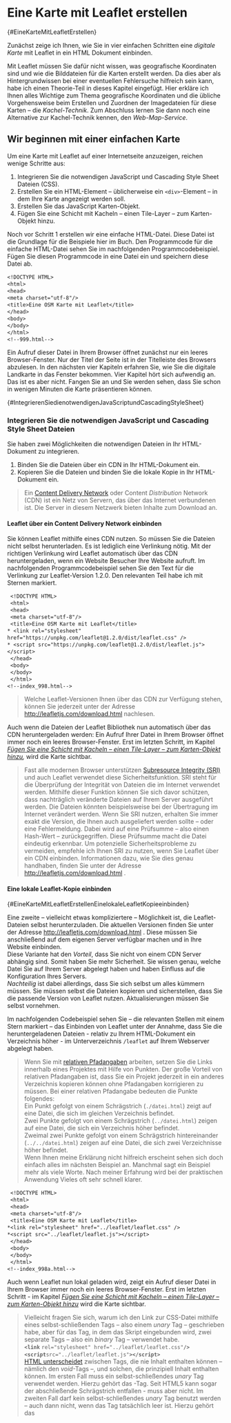 # Eine Karte mit Leaflet erstellen
[](#){#EineKarteMitLeafletErstellen}

Zunächst zeige ich Ihnen, wie Sie in vier einfachen Schritten eine 
*digitale Karte* mit Leaflet in ein HTML Dokument einbinden.  

Mit Leaflet müssen Sie dafür nicht wissen, was geografische Koordinaten sind 
und wie die Bilddateien für die Karten erstellt werden. Da dies aber als Hintergrundwissen bei einer eventuellen Fehlersuche hilfreich sein kann, 
habe ich einen Theorie-Teil in dieses Kapitel eingefügt. 
Hier erkläre ich Ihnen alles Wichtige zum Thema 
geografische Koordinaten und die übliche 
Vorgehensweise beim Erstellen und Zuordnen der Imagedateien für diese Karten – 
die *Kachel-Technik*. Zum Abschluss lernen Sie dann noch eine Alternative zur 
Kachel-Technik kennen, den *Web-Map-Service*.

## Wir beginnen mit einer einfachen Karte

Um eine Karte mit Leaflet auf einer Internetseite anzuzeigen, 
reichen wenige Schritte aus:

1. Integrieren Sie die notwendigen JavaScript und Cascading Style Sheet Dateien (CSS). 
2. Erstellen Sie ein HTML-Element – üblicherweise ein `<div>`-Element – in dem Ihre Karte angezeigt werden soll. 
3. Erstellen Sie das JavaScript Karten-Objekt. 
4. Fügen Sie eine Schicht mit Kacheln – einen Tile-Layer – zum Karten-Objekt hinzu. 
 
Noch vor Schritt 1 erstellen wir eine einfache HTML-Datei. 
Diese Datei ist die Grundlage für die Beispiele hier im Buch. 
Den Programmcode für die einfache HTML-Datei sehen Sie im nachfolgenden 
Programmcodebeispiel. Fügen Sie diesen Programmcode in eine Datei ein und 
speichern diese Datei ab.

```
<!DOCTYPE HTML>
<html>
<head>
<meta charset="utf-8"/>
<title>Eine OSM Karte mit Leaflet</title>
</head>
<body>
</body>
</html>
<!--999.html-->
```

Ein Aufruf dieser Datei in Ihrem Browser öffnet zunächst nur ein 
leeres Browser-Fenster. Nur der Titel der Seite ist in der Titelleiste des 
Browsers abzulesen. In den nächsten vier Kapiteln erfahren Sie, wie Sie die 
digitale Landkarte in das Fenster bekommen. Vier Kapitel hört sich aufwendig 
an. Das ist es aber nicht. Fangen Sie an und Sie werden sehen, dass Sie schon 
in wenigen Minuten die Karte präsentieren können.

[](#){#IntegrierenSiedienotwendigenJavaScriptundCascadingStyleSheet}
### Integrieren Sie die notwendigen JavaScript und Cascading Style Sheet Dateien

Sie haben zwei Möglichkeiten die notwendigen Dateien in Ihr HTML-Dokument zu integrieren.

1. Binden Sie die Dateien über ein CDN in Ihr HTML-Dokument ein. 
2. Kopieren Sie die Dateien und binden Sie die lokale Kopie in Ihr HTML-Dokument ein. 

> Ein [Content Delivery Network](https://de.wikipedia.org/wiki/Content_Delivery_Network) 
oder Content *Distribution* Network (CDN) ist ein
Netz von Servern, das über das Internet verbundenen ist. Die
Server in diesem Netzwerk bieten Inhalte zum Download an.

#### Leaflet über ein Content Delivery Network einbinden

Sie können Leaflet mithilfe eines CDN nutzen. So müssen Sie die Dateien 
nicht selbst herunterladen. Es ist lediglich eine Verlinkung nötig. 
Mit der richtigen Verlinkung wird Leaflet automatisch über das CDN heruntergeladen, 
wenn ein Website Besucher Ihre Website aufruft. Im nachfolgenden Programmcodebeispiel 
sehen Sie den Text für die Verlinkung zur Leaflet-Version 1.2.0. Den 
relevanten Teil habe ich mit Sternen markiert.

```
 <!DOCTYPE HTML>
 <html>
 <head>
 <meta charset="utf-8"/>
 <title>Eine OSM Karte mit Leaflet</title>
* <link rel="stylesheet" href="https://unpkg.com/leaflet@1.2.0/dist/leaflet.css" />
* <script src="https://unpkg.com/leaflet@1.2.0/dist/leaflet.js"></script>
 </head>
 <body>
 </body>
 </html>
<!--index_998.html-->
```

> Welche Leaflet-Versionen Ihnen über das CDN zur Verfügung stehen, können
Sie jederzeit unter der Adresse http://leafletjs.com/download.html
nachlesen.

Auch wenn die Dateien der Leaflet Bibliothek nun automatisch über das CDN heruntergeladen werden: 
Ein Aufruf Ihrer Datei in Ihrem Browser öffnet immer noch ein leeres Browser-Fenster. 
Erst im letzten Schritt, im Kapitel *[Fügen Sie eine Schicht mit Kacheln – einen Tile-Layer – zum Karten-Objekt hinzu](#FuegenSieEineSchichtMitKachelnHinzu),* wird die Karte sichtbar.

> Fast alle modernen Browser unterstützen [Subresource Integrity (SRI)](https://en.wikipedia.org/w/index.php?title=Subresource_Integrity&oldid=839480720) 
und auch 
Leaflet verwendet diese
Sicherheitsfunktion. SRI steht für die Überprüfung der Integrität
von Dateien die im Internet verwendet werden. Mithilfe dieser
Funktion können Sie sich davor schützen, dass nachträglich veränderte Dateien auf Ihrem
Server ausgeführt werden. Die Dateien könnten beispielsweise bei der Übertragung im Internet verändert werden. Wenn Sie SRI nutzen, erhalten Sie immer exakt die Version, die
Ihnen auch ausgeliefert werden sollte – oder eine
Fehlermeldung. Dabei wird auf eine Prüfsumme – also einen
Hash-Wert – zurückgegriffen. Diese Prüfsumme macht die Datei eindeutig erkennbar. Um potenzielle Sicherheitsprobleme zu vermeiden, empfehle ich
Ihnen SRI zu nutzen, wenn Sie Leaflet über ein CDN einbinden. Informationen dazu, wie 
Sie dies genau handhaben, finden Sie unter der 
Adresse http://leafletjs.com/download.html .

#### Eine lokale Leaflet-Kopie einbinden
[](#){#EineKarteMitLeafletErstellenEinelokaleLeafletKopieeinbinden}

Eine zweite – vielleicht etwas kompliziertere – Möglichkeit ist, die 
Leaflet-Dateien selbst herunterzuladen. Die aktuellen Versionen finden Sie unter 
der Adresse http://leafletjs.com/download.html . Diese müssen Sie anschließend auf 
dem eigenen Server verfügbar machen und in Ihre Website einbinden.  
Diese Variante hat den *Vorteil*, dass Sie nicht von einem CDN Server abhängig sind. 
Somit haben Sie mehr Sicherheit. Sie wissen genau, welche Datei Sie auf Ihrem Server 
abgelegt haben und haben Einfluss auf die Konfiguration Ihres Servers.  
*Nachteilig* ist dabei allerdings, dass Sie sich selbst um alles kümmern müssen. 
Sie müssen selbst die Dateien kopieren und sicherstellen, dass Sie die passende 
Version von Leaflet nutzen. Aktualisierungen müssen Sie selbst vornehmen.

Im nachfolgenden Codebeispiel sehen Sie – die relevanten Stellen mit einem Stern 
markiert – das Einbinden von 
Leaflet unter der Annahme, dass Sie die heruntergeladenen Dateien - relativ 
zu Ihrem HTML-Dokument ein Verzeichnis höher - im Unterverzeichnis `/leaflet` auf 
Ihrem Webserver abgelegt haben.

>  Wenn Sie mit 
[relativen Pfadangaben](https://de.wikipedia.org/w/index.php?title=Pfadname&oldid=182767239) 
arbeiten, 
setzen Sie die Links innerhalb eines
Projektes mit Hilfe von Punkten. Der große Vorteil von relativen
Pfadangaben ist, dass Sie ein Projekt jederzeit in ein anderes
Verzeichnis kopieren können ohne Pfadangaben korrigieren zu müssen.
Bei einer relativen Pfadangabe bedeuten die Punkte folgendes:  
Ein Punkt gefolgt von einem Schrägstrich (`./datei.html`) zeigt auf
eine Datei, die sich im gleichen Verzeichnis befindet.  
Zwei Punkte gefolgt von einem Schrägstrich (`../datei.html`)
zeigen auf eine Datei, die sich ein Verzeichnis höher
befindet.  
Zweimal zwei Punkte gefolgt von einem Schrägstrich
hintereinander (`../../datei.html`) 
zeigen auf eine Datei, die sich zwei Verzeichnisse höher befindet.  
Wenn Ihnen meine Erklärung 
nicht hilfreich erscheint sehen sich doch einfach alles im nächsten Beispiel an. 
Manchmal sagt ein Beispiel mehr als viele Worte. 
Nach meiner Erfahrung wird bei der praktischen Anwendung 
Vieles oft sehr schnell klarer.

```
 <!DOCTYPE HTML>
 <html>
 <head>
 <meta charset="utf-8"/>
 <title>Eine OSM Karte mit Leaflet</title>
*<link rel="stylesheet" href="../leaflet/leaflet.css" />
*<script src="../leaflet/leaflet.js"></script>
 </head>
 <body>
 </body>
 </html>  
<!--index_998a.html-->
```


Auch wenn Leaflet nun lokal geladen wird, zeigt ein Aufruf dieser Datei in Ihrem Browser 
immer noch ein leeres Browser-Fenster. Erst im letzten Schritt - 
im Kapitel *[Fügen Sie eine Schicht mit Kacheln – einen Tile-Layer – zum Karten-Objekt hinzu](#FuegenSieEineSchichtMitKachelnHinzu)*  wird die Karte sichtbar.

> Vielleicht fragen Sie sich, warum ich den Link zur CSS-Datei mithilfe 
eines selbst-schließenden Tags – also einem *unary* Tag – geschrieben habe, 
aber für das Tag, in dem das Skript eingebunden wird, zwei separate 
Tags – also ein *binary*
Tag – verwendet habe.  
**`<link`** `rel="stylesheet" href="../leaflet/leaflet.css"`**`/>`**  
**`<script`**`src="../leaflet/leaflet.js"`**`></script>`**  
[HTML unterscheidet](https://de.wikipedia.org/w/index.php?title=Hilfe:Tags&oldid=181586744#Syntax) 
zwischen Tags, die nie
Inhalt enthalten können – nämlich den *void*-Tags –, und
solchen, die prinzipiell Inhalt enthalten können. Im ersten Fall
muss ein selbst-schließendes *unary* Tag verwendet werden.
Hierzu gehört das <link>-Tag. Seit HTML5 kann sogar der abschließende Schrägstrich 
entfallen - muss aber nicht.
Im zweiten Fall darf kein selbst-schließendes *unary* Tag
benutzt werden – auch dann nicht, wenn das Tag tatsächlich leer
ist. Hierzu gehört das <script>-Tag.

#### Leaflet performant einbinden – defer oder async

In diesem Kapitel erkläre ich Ihnen, wie Sie Leaflet in Ihre Website einbinden 
können, ohne den Ladeprozess der Webseite zu unterbrechen. Falls Sie noch unsicher 
in der Anwendung von JavaScript sind und dieses Kapitel Sie eher verwirrt, 
dann dürfen sie es überspringen. Das Beachten der Performance können 
Sie auch erst angehen, 
wenn Sie die ersten Karten selbst erstellt haben. Lesen Sie in diesem Falle einfach 
im Kapitel [Erstellen Sie ein Element in dem Ihre Karte angezeigt werden soll](#EineKarteMitLeafletErstellenErstellenSieeinElementindemIhreKarteangezeigtwerdensoll) 
weiter.

##### Was passiert genau, wenn eine Website geladen wird die im Kopfbereich ein Skript einbindet?

Sehen wir uns zunächst einmal an, was genau passiert, wenn ein Browser eine 
Website mit einem `<script>`-Tag lädt.

1. Als erstes lädt der Browser den Text der HTML-Seite. 
2. Als nächstes beginnt er, den HTML-Code zu analysieren, also zu parsen. 
3. Nun trifft der Parser auf das `<script>`-Tag, welches auf eine externe Skript-Datei verweist. 
4. Der Browser fordert die Skript-Datei an. Einstweilen blockiert und stoppt der Parser seine Arbeit. 
5. Je nach Größe der Datei ist das Skript nach einiger Zeit vollständig heruntergeladen und wird anschließend ausgeführt. 
6. Nun endlich kann der Parser seine Arbeit fortsetzten und den Rest des 
HTML-Dokuments analysieren und am Ende im Browser anzeigen. 

Wenn Sie sich diese Abfolge ansehen, können Sie sich vorstellen, dass Punkt vier 
das performante Laden der Website negativ beeinflusst. Der Ladevorgang der Website 
macht praktisch eine Pause. Solange bis alle Skripte heruntergeladen sind, passiert 
nichts mehr. Und wenn es eine Sache gibt, die Website-Besucher und Suchmaschinen nicht 
mögen, dann ist dies die Wartezeit beim Aufbau der Website.

##### Wie können Sie die Ladezeit positiv beeinflussen?

Um das im vorherigen Abschnitt beschriebene Problem zu umgehen wurde früher oft 
empfohlen, den JavaScript-Code möglichst nah am schließenden 
`<body>`-Tag in die Website zu integrieren. Zu dieser Empfehlung gibt 
es mit HTML5 zwei gute Alternativen – nämlich die Attribute 
[`defer`](https://wiki.selfhtml.org/index.php?title=Referenz:HTML/Attribute/defer&oldid=27295) 
und 
[`async`](https://wiki.selfhtml.org/index.php?title=Referenz:HTML/Attribute/async&oldid=27294).

Sofern Sie das Attribut `defer` verwenden, wird das Skript ausgeführt, 
wenn das HTML-Dokument geladen und für die Ansicht umgewandelt - also geparst - ist. 
Zum anderen können Sie das Attribut `async` 
einsetzten. Mit `async` wird Ihr Skript asynchron mit dem HTML-Dokument ausgeführt. 
Wenn Sie keines dieser Attribute explizit angegeben, wird erst das vollständige 
Skript geladen und ausgeführt und erst dann wird das Laden und Parsen des 
HTML-Dokuments fortgesetzt.

##### Was sollten Sie beim Einsatz von defer oder async mit Leaflet beachten?

Wenn Sie Ihre Karte auf Ihrer Website anzeigen, werden Sie nicht nur das 
Leaflet-Skript laden. Sie werden später noch eigenen JavaSript-Code schreiben. 
Dieser eigene Code setzt das Laden des Leaflet-Skripts voraus. 
Aus diesem Grund müssen Sie sicherstellen, dass die Leaflet Bibliothek vollständig 
geladen ist, bevor Ihr eigener Code ausgeführt wird. Dies können Sie mithilfe 
des *Eventhandlers*: `load`.  

Obwohl Ihr eigenes Skript voraussetzt, dass Leaflet vollständig geladen ist, 
können Sie das Attribut `async` verwenden. Sehen Sie selbst: Das folgende einfache 
Beispiel zeigt es Ihnen.

```
 <html>
 <head>
 <title>Eine OSM Karte mit Leaflet</title>
 <link rel="stylesheet" 
 href="https://unpkg.com/leaflet@1.2.0/dist/leaflet.css" />
 </head>
 <body>
 <div id="map" style="width: 600px; height: 400px"></div>
*<script src="mymap_99.js" async></script>
*<script 
*src="https://unpkg.com/leaflet@1.2.0/dist/leaflet.js" async></script>
 </body>
 </html>
<!--mymap_99.html-->
```

In ihrem eigenen Skript `mymap_99.js` müssen Sie mithilfe 
von `window.addEventListener('load', function() ... )` das Laden des 
vollständigen HTML-Dokuments abwarte.

```
*window.addEventListener('load', function()
 {
 var map = L.map('map',
 {
 center: [50.27264, 7.26469],
 zoom: 10
 });
 L.tileLayer('http://{s}.tile.osm.org/{z}/{x}/{y}.png').addTo(map);
 },
 false
*);
<!--mymap_99.js-->
```

Alle weiteren Beispiele hier im Buch habe ich ohne das Attribut `async` 
erstellt, weil ich den Schwerpunkt auf die Verwendung von Leaflet 
selbst setzen wollte.

### Erstellen Sie ein Element in dem Ihre Karte angezeigt werden soll
[](#){#EineKarteMitLeafletErstellenErstellenSieeinElementindemIhreKarteangezeigtwerdensoll}

Das Einfügen eines HTML-Elements in unser Grundgerüst dürfte für Sie kein Problem 
darstellen. Der Vollständigkeit halber habe ich diesen Schritt hier trotzdem eingefügt.

Setzen Sie ein `<div>`-Element mit einer bestimmten `ID` an die Stelle in Ihrem 
HTML-Dokument, an der Sie Ihre Karte anzeigen möchten. 
Stellen Sie dabei sicher, dass das `<div>`-Element, also der Kartencontainer, 
eine definierte Höhe hat.

> Der einfachste Weg einem HTML-Element eine feste Höhe zuzuordnen, ist das `style`-Attribut
– also direkt im HTML-Element selbst. Weil hier im Buch *Leaflet* das
Hauptthema ist, verwende ich für das Einbinden von Stylesheets in
den Beispielen diese einfache Methode. Durch das direkte Festlegen von
Formaten gehen allerdings im praktischen Einsatz viele Vorteile
verloren. Alternative Varianten zum Einbinden von Stylesheets finden
Sie unter anderem unter der Adresse 
[https://wiki.selfhtml.org/wiki/CSS/alternative_Stylesheets](https://wiki.selfhtml.org/index.php?title=CSS/alternative_Stylesheets&oldid=61905).

Im nachfolgenden Programmcodeausschnitt sehen Sie die relevante Zeile mit einem Stern 
markiert.

```
 <!DOCTYPE HTML>
 <html>
 <head>
 <meta charset="utf-8"/>
 <title>Eine OSM Karte mit Leaflet</title>
 <link rel="stylesheet" href="../leaflet/leaflet.css" />
 <script src="../leaflet/leaflet.js"></script>
 </head>
 <body>
*<div style="height: 180px;" id="mapid"></div>
 </body>
 </html>
<!--index_997.html-->
```

So, nun ist das HTML-Dokument bereit ein Leaflet Kartenobjekt zu initialisieren 
und interessante Dinge mit ihm anzustellen.

### Erstellen Sie das Karten-Objekt

Nun wird es spannend. Wir erstellen das Skript das die Karte anzeigen wird. 
Dabei beginnen wir mit dem Erstellen des Karten-Objektes. 
Im nachfolgenden Programmcodeausschnitt sehen Sie 
die erste Zeile des Skripts. Ich habe die betreffende Stelle 
mit einem Stern markiert.

```
 <!DOCTYPE HTML>
 <html>
 <head>
 <title>Eine OSM Karte mit Leaflet</title>
 <link rel="stylesheet" href="../leaflet/leaflet.css" />
 <script src="../leaflet/leaflet.js"></script>
 </head>
 <body>
 <div style="height: 180px;" id="mapid"></div>
 <script>
*var mymap = L.map('mapid').setView([50.27264, 7.26469], 13);
 </script>
 </body>
 </html>
<!--index_996.html-->
```

Was haben wir genau gemacht? Wir haben mit dem Befehl `var mymap = L.map('mapid')` 
ein neues Objekt – oder eine neue Instanz – der Klasse `map` erstellt und 
dieser den Namen `mymap` gegeben.

[](#){#Fabrikmethode1}
> Sie frage sich nun vielleicht, wie wir 
eine neue Instanz ohne die Verwendung des Schlüsselwortes `new` 
erstellen konnten? Die Antwort ist einfach: Die Leaflet-Klassen sind mit 
einem Großbuchstaben – beispielsweise `L.Map` – benannt und diese 
müssen mit `new` erstellt werden. Es gibt aber Shortcuts mit Kleinbuchstaben
 – `L.map` – die aus Bequemlichkeitsgründen von den Leaflet-Programmierern
für Sie erstellt wurden. Leaflet setzt hier das Entwurfsmuster 
[Fabrikmethode](https://de.wikipedia.org/w/index.php?title=Fabrikmethode&oldid=183961607) 
ein. Das Muster beschreibt, wie ein Objekt
durch Aufruf einer Methode anstatt durch direkten Aufruf 
eines Konstruktors erzeugt wird.  
Wollen Sie sich dies selbst ansehen? Die [Funktion `L.map()`](https://github.com/Leaflet/Leaflet/blob/7ed780cd35474f2acf0f17e7394807ff0973a031/src/map/Map.js#L1708) der Klasse `L.Map` 
finden Sie auf Github ganz am Ende in der Datei `map.js`. Ein weiteres Beispiel 
finden Sie zu Beginn des Kapitels [Custom Markers](#Fabrikmethode2).

Das Festlegen des Kartenmittelpunktes mithilfe der Koordinaten `[50.27264, 7.26469]` 
und der Methode `setView()` und die Angabe der Zoomstufe 13 ist optional. 
Ich empfehle Ihnen, diese Werte immer mitzugeben. 
Denn: Es ist für jeden ärgerlich eine Karte zu sehen, die die ganze Welt anzeigt – 
die relevanten Daten befinden sich aber alle in Gering, einem kleinen Dorf 
in der deutschen Eifel. Man muss somit erst einmal mehrmals auf die Schaltflächen 
zum Zoomen klicken.

> Sagen Ihnen die  *Koordinaten*  in der Form [50.27264, 7.26469] nichts und möchten 
Sie gerne mehr zum Thema geografische Koordinaten erfahren? Dann lesen den Exkurs 
im Kapitel [Exkurs: Geographische Koordinaten](#ExkursGeografischeKoordinaten).

Sie verfügen nun über ein Leaflet Karten-Objekt, 
mit dem Sie eine Karte anzeigen können. 
Sie müssen dem *Karten-Objekt* noch mitteilen, 
welches *Kartenbild* - also welche Grafiken - es anzeigen soll. 
Dies tun Sie, indem Sie eine Schicht mit Kacheln, also einen *Tile-Layer*, 
zum Karten-Objekt hinzufügen. 
Wie Sie dies genau tun, zeige ich Ihnen im nächsten Kapitel.

[](#){#FuegenSieEineSchichtMitKachelnHinzu}
### Fügen Sie eine Schicht mit Kacheln – einen Tile-Layer – zum Karten-Objekt hinzu

Der letzte Schritt beim Erstellen der Karte ist das Hinzufügen 
der Kachel-Schicht. Diese Schicht – oder dieser Layer – 
kann als eine Art Basiskarte angesehen werden. 
Es handelt sich um die Grafiken, auf der die Geoobjekte, 
die wir hier im Buch erarbeiten, dargestellt werden. 
Also die Imagedateien.

Kacheln zum Anzeigen in einem digitalen Kartenobjekt werden 
als Service von unterschiedlichen Providern angeboten. 
Im nächsten Kapitel werde ich Ihnen genauer erläutert, 
dass diese Kacheln normalerweise als 256 Pixel x 256 Pixel 
Images angeboten werden und warum die URL zum Aufruf der Kacheln 
die etwas kryptisch wirkenden Zeichen `/{z}/{x}/{y}.png` enthält.

Ich verwende hier das Angebot von http://www.openstreetmap.org zur 
Darstellung der Karte. 
Den Programmcode zum Einbinden der Imagedateien vom OpenStreetMap 
Tile-Server habe ich für Sie im nachfolgenden Programmcodebeispiel mit einem Stern 
markiert. Die rechtlichen Voraussetzungen zur Verwendung der Kacheln des 
Openstreetmap-Servers finden Sie unter der Adresse 
https://operations.osmfoundation.org/policies/tiles.

```
 <!DOCTYPE HTML>
 <html>
 <head>
 <title>Eine OSM Karte mit Leaflet</title>
 <link rel="stylesheet" href="../leaflet/leaflet.css" />
 <script src="../leaflet/leaflet.js"></script>
 </head>
 <body>
 <div style="height: 180px;" id="mapid"></div>
 <script>
 var mymap = L.map('mapid').setView([50.27264, 7.26469], 13);
*L.tileLayer('http://{s}.tile.osm.org/{z}/{x}/{y}.png').addTo(mymap);
 </script>
 </body>
 </html>  
<!--index_995.html-->  
```

Was haben wir genau gemacht? Wir haben ein `TileLayer`-Objekt erstellt und diesem 
die URL des OpenStreetMap-Servers übergeben. Außerdem haben wir die 
Methode `addTo()` aufgerufen und dieser Methode unser Karten-Objekt 
`mymap` als Parameter übergeben. So weiß Leaflet nun genau, 
welche Bilder es wo abrufen 
soll und kann die Kartenschicht zeichnen.

> Ich hatte es eben schon erwähnt: Leaflet ist so programmiert, dass Sie die
verschiedenen Methoden verketten können. Dies ist möglich, weil die
unterschiedlichen Methoden Objekte zurückgeben, die wieder
Funktionen enthalten. Leaflet setzt das Entwurfsmuster 
[Fabrikmethode](https://de.wikipedia.org/w/index.php?title=Fabrikmethode&oldid=183961607) 
ein. So konnten wir 
`.addTo(mymap)` einfach an `L.tileLayer('http://{s}.tile.osm.org/{z}/{x}/{y}.png')` anhängen.
Alternativ hätten wir zuerst ein TileLayer Objekt erstellen müssen und 
hätten erst im nächsten Schritt die Methode `addTo()` aufrufen können.  
```
var x = L.tileLayer('http://{s}.tile.osm.org/{z}/{x}/{y}.png');  
x.addTo(mymap);
```

Fertig! Sie haben nun eine vollständige Karte erstellt. Zählen Sie nach: 
In diesen vier Schritten haben Sie gerade einmal fünf Zeilen Programmcode eingegeben.

Standardmäßig sind alle 
Maus- und Touch-Interaktionen auf der Karte aktiviert. 
Probieren Sie es aus – wir haben ja bisher noch keine Optionen übergeben – 
alles ist Standard.
Sie können die Karte vergrößern und verkleinern und in der rechten unteren Ecke befindet sich ein 
Hinweis darauf, dass die Karte mit Leaflet erstellt wurde.
Sie können nun die ganze Welt auf dieser Karte erkunden.
In der nachfolgenden Abbildung sehen Sie diese Karte – so sollte diese bei Ihnen aussehen, wenn Sie meinem Beispiel gefolgt sind.

![Ein Screenshot der eine Landkarte mit Leaflet anzeigt.](media/images/997.png)

*Abbildung: Ein Screenshot der eine Landkarte mit Leaflet anzeigt.*

Bevor wir die Karte nun weiter bearbeiten, sehen wir uns ein bisschen Theorie an. 
Falls Sie keine Theorie mögen, können sie sofort praktisch 
im Kapitel [Die Karte mit Daten bestücken](#DieKarteMitDatenBestuecken) 
weitermachen.

[](#){#ExkursGeografischeKoordinaten}
##Exkurs: Geographische Koordinaten

Mithilfe von Längen und  Breitengraden 
können Sie die genaue Position eines jedes Punktes auf der Erdoberfläche angeben.

### Das Koordinatensystem der Erde
[](#){#DasKoordinatensystemderErde}

Das Grad-Netz der Erde ist ein gedachtes Koordinatensystem auf der Erdoberfläche mit sich rechtwinklig schneidenden Längen- und Breitenkreisen. Zum Aufbau dieses Koordinatensystems wird unser Erdball zunächst in 180 Breitenkreise und 360 Längenkreise eingeteilt.

- Die  [Breitengrade](https://de.wikipedia.org/w/index.php?title=Geographische_Breite&oldid=183712238) 
oder Breitenkreise verlaufen parallel zum Äquator. 
- Die [Längengrade](https://de.wikipedia.org/w/index.php?title=Geographische_L%C3%A4nge&oldid=182518754) 
oder Längenkreise verbinden Nord- und Südpol. 

So entsteht ein [grobmaschiges Gitter](https://de.wikipedia.org/w/index.php?title=Geographische_Koordinaten&oldid=183407489), 
anhand dessen jeder die ungefähre 
Position auf der Erdoberfläche bestimmen kann.

![Das Gradnetz der Erde - By CIA, Niteowlneils (Public domain), via Wikimedia Commons](media/images/964er.png)  

*Abbildung: Das Gradnetz der Erde - By CIA, Niteowlneils (Public domain), via Wikimedia Commons*

Um die Genauigkeit zu erhöhen, wird jeder Breiten- und Längengrad weiter unterteilt.

#### Breitengrade

Die [Breitengrade](https://de.wikipedia.org/w/index.php?title=Geographische_Breite&oldid=183712238) 
verlaufen von Osten nach Westen. Vielleicht wissen Sie noch aus dem Erdkundeunterricht in der Schule, dass der Äquator im rechten Winkel zur Erdachse verläuft. Er liegt etwa in der Mitte zwischen Nord- und Südpol. Im geografischen Koordinatensystem gilt er als Ausgangspunkt für die Berechnung der Breitenkreise und ihm wird ein Winkel von 0° zugeordnet.

![Breitengrade (Latitude) - By Pearson Scott Foresman (Public domain), via Wikimedia Commons](media/images/964br.png)

*Abbildung: Breitengrade (Latitude) - By Pearson Scott Foresman (Public domain), via Wikimedia Commons*

#### Längengrade

Die [Längengrade](https://de.wikipedia.org/w/index.php?title=Geographische_L%C3%A4nge&oldid=182518754) 
auf der Erde verlaufen von Norden nach Süden. Sie umspannen die Erde praktisch. Eine Längenkreishälfte wird als Meridian bezeichnet. Die Längenkreise haben keinen natürlichen Nullpunkt. Heute gilt der Meridan, der den Londoner Stadtteil Greenwich durchläuft, als Nullmeridian und somit als Ausgangspunkt für die Berechnung der Längengrade.

![Längengrade (Longitude) - By Pearson Scott Foresman (Public domain), via Wikimedia Commons](media/images/964la.png)

*Abbildung: Längengrade (Longitude) - By Pearson Scott Foresman (Public domain), via Wikimedia Commons*

### Schreibweisen von geografischen Koordinaten

Bei der Angabe von geographischen Koordinaten wird heute normalerweise eine von zwei 
Schreibweisen verwendet: Entweder das [Sexagesimalsystem](https://de.wikipedia.org/wiki/Sexagesimalsystem), 
welches von Wikipedia 
verwendet wird, oder die Dezimalschreibweise, die von Computerprogrammen bevorzugt wird. 
Im Laufe unserer Geschichte haben sich allerdings eine Menge mehr unterschiedlicher 
Systeme entwickelt.

> Falls Sie einmal in die Verlegenheit
kommen sollten und eine Koordinate von einem System in ein anderes
umrechnen müssen, kann ich Ihnen die Website [https://www.deine-berge.de/Rechner/Koordinaten/Dezimal/51,10](https://www.deine-berge.de/Rechner/Koordinaten/Dezimal/51,10) 
empfehlen,
weil diese das Umrechnen zwischen vielen verschiedenen Systemen
unterstützt.

#### Das Sexagesimalsystem

Das [Sexagesimalsystem](https://de.wikipedia.org/wiki/Sexagesimalsystem) 
ist die traditionelle Schreibweise. Dieses System heißt 
Sexagesimal, weil ein Grad eines Breitengrades 60 Minuten entspricht. Somit basiert 
das Sexagesimalsystem auf der Zahl 60. Und der lateinische Name der Zahl 60 ist 
*'sexagesimus'*.  

Jeder Breiten- und Längengrad wird in 60 Minuten mit je 60 Sekunden unterteilt. Eine Koordinate besteht somit aus drei Teilen.

- Der erste Teil gibt die Längen- und Breitengrade als Winkel in Grad (°) an. 
Die Angabe ist ganzzahlig und liegt beim Längengrad zwischen  
-180 und +180  
und beim Breitengrad zwischen  
-90 und +90.  
Dabei steht beim Längengrad  
**-**90° für die Angabe 90° **Süd**  
und   
**+**90° für die Angabe 90° **Nord**.  
Die Breite wird entsprechend in **-**180° bis **+**180° angegeben, 
anstelle von 180° **West** bis 180° **Ost**. 
- Der zweite Teil gibt die Minuten an. Die Minuten werden durch eine Prime (′) gekennzeichnet. Jeder Grad hat 60 Minuten. Das bedeutet, dass diese Zahl nicht kleiner als 0 sein darf und kleiner als 60 sein muss. 
- Der dritte Teil gibt die Sekunden an. Jede Minute hat 60 Sekunden, die anhand einer Doppelprime (″) erkennbar sind. Genau wie bei den Minuten gilt also auch hier: Die Sekundenzahl darf nicht kleiner als 0 sein und muss kleiner als 60 sein. 

Eine Breitenminute entspricht auf der Erdoberfläche einer Strecke von circa 1,852 Kilometern. Die Strecke, die einer Längenminute entspricht, beträgt am Äquator ebenfalls 1,852 Kilometer, verringert sich aber zum Pol hin auf 0 Kilometer.

So hat beispielsweise die Zugspitze die Koordinaten `47°25′16″, 10°59′7″`. Einem Ort, der auf dem westlichen Teil der Südhalbkugel liegt, könnten die Koordinaten `-11°27′30″, -72°47′23″`  zugeordnet werden.

#### Die Dezimalschreibweise

Parallel zum traditionell gebräuchlichen Sexagesimalsystem hat sich die Angabe der 
Koordinaten im Dezimalsystem etabliert. Das Dezimalsystem basiert auf der Zahl 
10. Dieses System wird vor allem deshalb von Computern gerne benutzt, weil es sich 
damit recht unkompliziert rechnen lässt.

Die Genauigkeit einer Koordinate in der Dezimalschreibweise hängt sehr von der 
Anzahl der Nachkommastellen ab. Bei nur zwei Nachkommastellen ergibt sich eine 
mögliche Abweichung von bis zu einem Kilometer, bei vier Stellen nach dem Komma sind 
es nur noch zehn Meter Abweichung und sechs Nachkommastellen entsprechen einer 
Genauigkeit von einem Meter.

Orten auf der West- und Südhalbkugel wird in der Regel ein Minus (-) vorangestellt. Die Breite wird in Dezimalgrad von -90° bis +90° angegeben. Dabei steht **-**90° für die Angabe 90° **Süd** und **+**90° für die Angabe 90° **Nord**. Die Breite wird entsprechend in **-**180° bis **+**180° angegeben, anstelle von 180° **West** bis 180° **Ost**.  
Beispielsweise werden im Dezimalsystem die Koordinaten der Zugspitze mit `47.4211, 10.9852` angegeben. Einem Ort, der auf dem westlichen Teil der Südhalbkugel liegt, könnten die Koordinaten `-13.163333, -72.545556` zugeordnet werden.

## Exkurs: Wie werden Landkarten auf einer Website angezeigt?

Eine Karte ist im Grunde genommen nichts anderes als die Darstellung 
einer [Abbildung](https://de.wikipedia.org/w/index.php?title=Abbild&oldid=182130782) 
oder [Grafik](https://de.wikipedia.org/w/index.php?title=Grafik&oldid=182761925). 
Abbildungen oder Grafiken müssen, damit sie von Computern verarbeitet werden können, 
in einem [Grafikformat](https://de.wikipedia.org/w/index.php?title=Grafikformat&oldid=183935915) 
gespeichert werden. Bevor wir uns genau ansehen, wie die Grafiken für 
Landkarten erstellt werden, erkläre ich Ihnen nachfolgend kurz 
die wesentlichen Unterschiede dieser beiden Formate.

### Grafikformate: Vektoren und Rastergrafiken

Ein Grafikformat ist ein Dateiformat, das den Aufbau einer Bilddatei beschreibt. 
Bei den Grafikformaten können Sie alles in allem 
zwischen [Vektorgrafiken](https://de.wikipedia.org/w/index.php?title=Vektorgrafik&oldid=182749111) 
und 
[Rastergrafiken](https://de.wikipedia.org/w/index.php?title=Rastergrafik&oldid=178300838) 
unterscheiden. Im nächsten Bild sehen Sie oben eine Vektorgrafik 
und unten eine Rastergrafik.

![Vektorgrafik und Rastergrafik](media/images/930.png)

*Abbildung: Vektorgrafik und Rastergrafik*

#### Vektoren

[Vektorgrafiken](https://de.wikipedia.org/w/index.php?title=Vektorgrafik&oldid=182749111) 
basieren, im Gegensatz zu Rastergrafiken, nicht auf einem Pixelraster, 
indem jedem Bildpunkt ein Farbwert zugeordnet ist. 
Vektorgrafiken basieren auf einer Formel, die die Elemente, aus denen das Bild aufgebaut ist, genau beschreibt. Ein Kreis kann in einer Vektorgrafik anhand des Mittelpunktes, des Radiuses, der Linienstärke und der Farbe vollständig beschrieben werden. Deshalb müssen auch nur diese Parameter gespeichert werden. Je nach Bildgröße benötigen Vektorgrafiken daher oft weniger Speicherplatzbedarf als Rastergrafiken. Außerdem können sie im Gegensatz zur Rastergrafik stufenlos und verlustfrei skaliert, also vergrößert oder verkleinert werden.

#### Rastergrafiken

[Rastergrafiken](https://de.wikipedia.org/w/index.php?title=Rastergrafik&oldid=178300838) 
kennen Sie sicherlich auch unter dem Namen Pixelgrafik oder 
Bitmap. Dieses Format beschreibt die Bilder in Form einer Anordnung von Pixeln 
als Raster. Pixel sind im Grunde genommen nichts anderes als Bildpunkten, 
denen eine Farbe zugeordnet ist. Anders als bei Vektorgrafiken ist die Bildgröße – 
die Breite und Höhe gemessen in Pixeln –  und die Farbtiefe – die maximale Anzahl 
an Farben – ein wesentliches Merkmal des Bildes. Eine Rastergrafik kann nicht 
stufenlos und verlustfrei vergrößert werden.

### Vektoren und Rastergrafiken für digitale Karten

Karten sollen intuitiv und einfach bedienbar sein. 
Idealerweise ist jeder Ausschnitt der Karte in jeder Auflösung schnell abrufbar.

Theoretisch ist dies für Vektorkarten möglich. Praktisch kostet es aber sehr viel Rechenzeit. Abgesehen von Satellitenaufnahmen oder Luftbildern, die nichts anderes als ein Foto sind, sind Karten in der Regel keine Rastergrafiken. Die Informationen anhand derer die Karte erstellt wird, werden als Daten gespeichert. Diese Daten entsprechen eher den Daten, mit denen Vektorgrafiken erstellt werden. Eine Straße wird beispielsweise mithilfe einer Anzahl von Punkten, die miteinander verbunden sind, dargestellt. Zusätzlich werden mit diesen Punkten Eigenschaften abgespeichert. Eine Eigenschaft kann der Straßenname sein –  eine andere Eigenschaft kann der Straßenbelag sein.

Leider ist die Darstellung dieser Informationen auf einer Webseite in 
einem Vektorformat aber schwierig. 
Nicht alle Browser können gut mit Vektorgrafiken umgehen. 
Außerdem gibt es viele Geodaten, die große Bereiche auf der Erde abdecken. 
Diese müssen bei der Verwendung eines Vektorformates auch dann verarbeitet werden, 
wenn Sie sich nur einen kleinen Bereich in Deutschland ansehen möchten. 
Mit Rastergrafiken hat kein Browser Probleme. 
So ziemlich jeder Browser kann eine Rasterkarte anstandslos auf einem 
Bildschirm anzeigen.

Das Problem bei der Bereitstellung von geographischen Informationen 
als Rastergrafik ist, dass eine gute Bildqualität eine hohe Auflösung voraussetzt. 
Dies hat zur Folge, das die Grafikdateien sehr groß werden. Bilddateien, 
die über das Internet geladen und im Browser angezeigt werden, sollten aber so klein 
wie möglich sein.

Aus diesem Grund wird die Karte für kleine Ausschnitte im Vorfeld berechnet 
und in einem Rasterformat gespeichert. 
Als Rasterformat wird 
[PNG](https://de.wikipedia.org/w/index.php?title=Portable_Network_Graphics&oldid=183603310) 
verwendet. Wie dies genau gemacht wird, erkläre ich Ihnen im nächsten Kapitel.

### Wir unterteilen die Welt in Kacheln

Um eine Karte anzuzeigen, wird die Welt also in Ausschnitte, 
genau genommen in Quadrate zerlegt. Die Quadrate werden 
*'Tiles'*, das ist das englische Wort für 
*'Kacheln'*, genannt. Jedes Quadrat ist exakt 256 Pixel x 256 Pixel groß.

> Nicht nur OpenStreetMap, auch die Google
Maps API unterteilt ihr Kartenbilder in Kacheln. Wenn Sie die Website
https://www.google.de/maps aufrufen und eine andere Vergrößerungsstufe wählen, 
wird ermittelt,
welche Daten erforderlich sind. Diese Daten werden dann in einen Satz
mit Kacheln übersetzt und angezeigt. 
Dabei bildet die Zoom-Stufe 0 die ganze Welt auf ein Quadrat ab. 
Teilt man den Erdumfang von 40.038 Kilometern durch die 256 Pixel 
der Kachel sieht man im Ergebnis, dass ein Pixel 156,4 Kilometer darstellt. 
Das ist noch nicht sehr detailliert. Bis Zoom-Stufe 19 ändert sich eine ganze Menge. 
In der nachfolgenden Tabelle sehen Sie, dass bei Zoom-Stufe 19 ein Pixel einem 
Bereich von 0,3 Metern auf der Erde entspricht. Damit kann man schon etwas anfangen!

|Zoom-Stufe | Kachel-Anzahl| Kachel-Breite entpricht |Ein Pixel entspricht|
|-----------|--------------|-------------------------|--------------------|
|    0      |     1        |    40.038 Kilometer     |    156  Kilometer  |
|    1      |     4        |    20.019 Kilometer     |     78  Kilometer  |
|    2      |    16        |    10.009 Kilometer     |     39  Kilometer  |
|    3      |    64        |     5.004 Kilometer     |     19,5 Kilometer |
|    4      |   256        |     2.502 Kilometer     |      9,8 Kilometer |
|   ...     |   ...        |     .....               |     ....           |
|   15      |  1 Milliarden|     1.224 Meter         |      4,8 Meter     |
|   16      |  4 Milliarden|       612 Meter         |      2,4 Meter     |
|   17      | 17 Milliarden|       306 Meter         |      1,2 Meter     |
|   18      | 68 Milliarden|       306 Meter         |      0,6 Meter     |
|   19      |275 Milliarden|       76 Meter          |      0,3 Meter     |

Die vollständige Tabelle können Sie unter der Adresse 
[http://wiki.openstreetmap.org/wiki/Zoom_levels](https://wiki.openstreetmap.org/w/index.php?title=Zoom_levels&oldid=1620415) 
mit weiteren Angaben im Internet abrufen.

> Vielleicht probieren Sie nun das Zoomen im vorangegangene Beispiel 
aus und wundern sich, dass Sie die Karte nur bis zur Zoom-Stufe 18 
vergrößern können. Das liegt daran, dass bei dieser OpenStreeMap Karte 
standardmäßig die Option `maxZoom` mit 18 gesetzt ist. 
Sie können diese Option jedoch überschreiben. 
Wie das geht sehen Sie im nachfolgenden Programmcodebeispiel mit einem Stern markiert. 
Weitere Informationen finden Sie im Kapitel zur Karte von 
[Stamen](#idmaxZoom).

```
 <!DOCTYPE HTML>
 <html>
 <head>
 <title>Eine OpenStreetMap Karte mit Leaflet</title>
 <link rel="stylesheet" href="../leaflet/leaflet.css" />
 <script src="../leaflet/leaflet.js"></script>
 </head>
 <body>
 <div style="height: 180px;" id="mapid"></div>
 <script>
 var mymap = L.map('mapid').setView([50.27264, 7.26469], 13);
 L.tileLayer('http://{s}.tile.osm.org/{z}/{x}/{y}.png', 
 {
*minZoom: 0, maxZoom: 19
 }
 )
 .addTo(mymap);
 </script>
 </body>
 </html>
<!--index_995a.html-->
```

> Vielleicht sind Sie es gewohnt, bei der
Darstellung von Landkarten in den Zahlen eines Maßstabs zu denken?
Bei digitalen Karten gibt es keinen Maßstab im Sinne einer
Papierkarte, weil die Druckauflösung nicht bekannt ist und ein
Maßstab hiervon abhängt. Ein Maßstab kann immer nur relativ zur
Auflösung angegeben werden.


### Wie weiß Leaflet welche der vielen Kacheln angezeigt werden sollen?
[](#){#EineKarteMitLeafletErstellenWieweissLeafletWelcheKartenangezeigtwerdensollen}

Nun haben wir jede Menge Kacheln und möchten mit diesen eine digitale Karte auf 
unserer Website anzeigen. Woher weiß Leaflet, welche Kacheln, also welche Bilddatei, es vom verlinkten Server 
laden und an welcher Stelle es diese anzeigen soll? 
Dazu sehen wir uns zunächst einmal an, wie die Kacheln genau erstellt werden.

Um ein Bild von einer Karte in kleine überschaubare Abschnitte zu teilen, 
unterscheidet der Server, der die Kacheln erzeugt, zwischen verschiedenen 
Zoom-Stufen und für jede Zoom-Stufe erstellt er ein eigenes Set von Kacheln – 
praktisch eine eigene Ebene.  
Da der Standard für die Größe der Kacheln 256 Pixel x 256 Pixel beträgt, 
ist bei der Zoom-Stufe 0 die gesamte Welt in einer einzigen 256 Pixel x 256 Pixel 
großen Kachel enthalten. In der Tabelle im vorherigen Kapitel konnten Sie ja 
schon erkennen, dass jede Erhöhung der Zoom-Stufe auch die Anzahl der 
anzuzeigenden Kacheln erhöht.

Um die Kacheln in der richtigen Weise zu benutzen, muss es ein Muster geben, 
das befolgt werden kann, um sicherzustellen, dass die richtigen Kacheln vom Server 
geladen werden und vom Browser des Clients an der richtigen Stelle angezeigt werden.

Im Kapitel 
[Fügen Sie eine Schicht mit Kacheln – einen Tile-Layer – zum Karten-Objekt hinzu](#FuegenSieEineSchichtMitKachelnHinzu) 
hatten wir die URL für den Tile Server mit 
`http://{s}.tile.openstreetmap.org/{z}/{x}/{y}.png` angegeben.  

Der Teil `{z}/{x}/{y}` des Pfades zur PNG-Datei enthält Variablen aus 
denen der Namen der Bilddatei berechnet werden kann.

- `{z}`  bezeichnet die zu ladende Zoom-Stufe. 
- `{x}`  bezeichnet die Position auf der x-Achse der Kachel. 
- `{y}`  bezeichnet die Position auf der y-Achse. 
- `{s}`  steht für eine optionale Subdomain. 

Zum Beispiel wird das Bild für die niedrigste Zoom-Stufe – 
also das Bild welches den größten Bereich pro Pixel anzeigt – 
unter dem Dateinamen  `0/0/0.png` abgespeichert.

![Das Bild für die niedrigste Zoom-Stufe `0/0/0.png`.](media/images/998.png)

*Abbildung: Das Bild für die niedrigste Zoom-Stufe `0/0/0.png`.*

Die vollständige URL dieses Kachelbildes auf dem Openstreetmap 
Server ist `http://a.tile.openstreetmap.org/0/0/0.png`. 
Probieren Sie es, klicken Sie den Link an oder öffnen Sie selbst die Adresse 
http://a.tile.openstreetmap.org/0/0/0.png in Ihrem Internetbrowser.

> Tiefer gehend können Sie das Thema auf
der Website von OpenStreetMap, genau unter der Adresse 
[http://wiki.openstreetmap.org/wiki/Slippy_map_tilenames](https://wiki.openstreetmap.org/w/index.php?title=Slippy_map_tilenames&oldid=1706759), 
nachlesen.

Bei der Zoom-Stufe 1 sind die Kacheln, 
wie in der nachfolgenden Grafik dargestellt, angeordnet.

![Ein Bild mit allen Kacheln für die zweitniedrigste Zoom-Stufe.](media/images/998a.png)

*Abbildung: Ein Bild mit allen Kacheln für die zweitniedrigste Zoom-Stufe.*

Unter der Adresse [http://a.tile.openstreetmap.org/1/0/0.png](http://a.tile.openstreetmap.org/1/0/0.png) 
finden sie die Grafik, die sich in der Abbildung links oben befindet.

## Schöne Kartenlayer
[](#){#EineKarteMitLeafletErstellenSchoeneKartenlayer}

Nachdem das Erstellen der ersten Karte so einfach vonstatten ging fragen Sie sich sicher, 
ob es genauso einfach ist eine alternative Darstellung – also 
Kacheln eines anderen Providers – zu verwenden. 
Die Antwort ist: Ja, meist ist es ist genauso einfach!

Ich zeige Ihnen dies hier anhand von zwei weiteren Providern, 
nämlich [thunderforest.com](https://www.thunderforest.com) und
[stamen.com](https://stamen.com). Im Kapitel 
[ESRI - Environmental Systems Research Institute](#EnvironmentalSystemsResearchInstituteBasemaps) finden Sie 
weitere Beispiele.

> Mögen Sie die Karten von [GoogleMaps](https://www.google.com/maps) und möchten Sie gerne die Kacheln von 
Google für Ihre digitale Karte nutzen? Wenn Sie dies zusammen mit 
Leaflet tun möchten, können Sie dies mithifle des Plugins 
[L.GridLayer.GoogleMutant](https://gitlab.com/IvanSanchez/Leaflet.GridLayer.GoogleMutant).

### Thunderforest

Thunderforest bietet Ihnen gleich neun verschiedene Kachel-Varianten. Sie erreichen die Kacheln alle über die gleiche URL, lediglich das Unterverzeichnis muss angepasst werden.  

> Um Kacheln von Thunderforest zu
verwenden, müssen Sie ein Zugriffstoken anfordern. Dieses Token können Sie über 
die Adresse [https://www.thunderforest.com/docs/apikeys](https://www.thunderforest.com/docs/apikeys) 
selbst erstellen. Wenn Sie ihre Karte erstellen, hängen Sie dieses Zugriffstoken 
einfach an das Ende der URL des Tile-Servers an. Zum Beispiel so: 
`https://{s}.tile.thunderforest.com/cycle/{z}/{x}/{y}.png?apikey=YourApiKey`  

Die Kacheln der OpenCyclemap finden Sie beispielsweise unter der Adresse  

`https://{s}.tile.thunderforest.com/cycle/{z}/{x}/{y}.png?apikey=YourApiKey`  

abgelegt. Die Transportvariante finden Sie unter der Adresse  

`https://{s}.tile.thunderforest.com/transport/{z}/{x}/{y}.png?apikey=YourApiKey.`  

---

Nachfolgende Übersicht zeigt Ihnen die verschiedenen Kartenstile von Thunderforest.

![.](media/images/997pioneer.png)
*Abbildung: pioneer*

---
![.](media/images/997cycle.png)
*Abbildung: cycle*

---
![.](media/images/997transport.png)
*Abbildung: transport.*

---
![.](media/images/997outdoors.png)
*Abbildung: outdoors.*

---
![.](media/images/997transportdark.png)
*Abbildung: transport-dark.*

---
![.](media/images/997mobileatlas.png)
*Abbildung: mobile-atlas.*

---

![.](media/images/997outdoors.png)
*Abbildung: outdoors.*

---

![.](media/images/997neigborhood.png)
*Abbildung: neigborhood.*

---

Wenn Sie Thunderforest verwenden möchten, müssen Sie unser bisheriges Beispiel 
nun in einer Zeile abändern. Sie müssen als Tile Layer nur die im Beispiel 
zu sehende URL angeben. Der nachfolgende Programmcode zeigt Ihnen ein vollständiges 
Beispiel.

```
 <!DOCTYPE HTML>
 <html>
 <head>
 <title>Eine OSM Karte mit Leaflet</title>
 <link rel="stylesheet" href="../leaflet/leaflet.css" />
 <script src="../leaflet/leaflet.js"></script>
 </head>
 <body>
 <div style="height: 700px;" id="mapid"></div>
 <script>
 var mymap = L.map('mapid').setView([50.27264, 7.26469], 13);
*L.tileLayer('https://{s}.tile.thunderforest.com/landscape/{z}/{x}/{y}.png?apikey=IhrKey')
*.addTo(mymap);
 </script>
 </body>
 </html>
<!--index_994.html-->
```

### Stamen

Stamen legt den Schwerpunkt auf gutes Design. 
Informationen zu den Karten von Stamen finden Sie auf der 
Website [http://maps.stamen.com](http://maps.stamen.com). 
Die Übersicht zeigt Ihnen drei Kartenstile von Stamen.

![.](media/images/996watercolor.png)
*Abbildung: watercolor.*

---

![.](media/images/996toner.png)
*Abbildung: toner.*

---

![.](media/images/996terrant.png)
*Abbildung: terraint.*

Beim Einbinden einer Karte von Stamen müssen Sie zusätzlich eine 
JavaScript Datei verlinken. Wie Sie den `StamenTileLayer` genau nutzen, 
können Sie im nachfolgenden Programmcodebeispiel ablesen.

```
 <!DOCTYPE HTML>
 <html>
 <head>
 <title>Eine OSM Karte mit Leaflet</title>
 <link rel="stylesheet" href="../leaflet/leaflet.css" />
 <script src="../leaflet/leaflet.js"></script>
*<script type="text/javascript" 
*src="http://maps.stamen.com/js/tile.stamen.js">
*</script>
 </head>
 <body>
 <div style="height: 700px;" id="mapid"></div>
 <script>
 var mymap = L.map('mapid').setView([50.27264, 7.26469], 13);
*var layer = new L.StamenTileLayer("watercolor");
*mymap.addLayer(layer);
 </script>
 </body>
 </html>
<!--index_993.html-->
```

[](#){#idmaxZoom}
> **Achtung:**  
Der `StamenTileLayer` unterstützt nicht alle Zoom-Stufen. 
Wenn Sie den Typ `watercolor` verwenden, sehen Sie zum Beispiel mit 
der Zoom-Stufe 19 eine leere graue Fläche. Um dies zu verhindern können Sie 
die Optionen des `StamenTileLayer` überschreiben. 
- Setzten Sie dafür nach der Instanziierung die Options `maxZoom` auf 19. So 
bleibt die Zoom-Stufe 19 als Ebene auf der Karte erhalten.
- Setzen Sie dann aber die Option `maxNativeZoom` auf 18. 
Dies bewirkt, dass Leaflet nicht versucht, Kachel für eine Zoom-Stufe 19 zu laden. 
Stattdessen benutze Leaflet auch bei Zoom-Stufe 19 die Kacheln der Zoom-Stufe 18 – 
skaliert diese aber auf die Größe der Zoom-Stufe 19.  

```
...  
var layer = new L.StamenTileLayer("watercolor"); 
layer.options.maxZoom = 19;
layer.options.maxNativeZoom = 18;
...
<!--index_993a.html-->
```

ESRI ist ein weiterer Anbieter von Basiskarten. 
Was ESRI genau ist und wie Sie die Karten dieses Institius einbinden können 
erkläre ich Ihnen im Kapitel zu [ESRI](#EnvironmentalSystemsResearchInstitute).

> Haben Sie noch nicht den Kartenstil gefunden, den Sie suchen oder sind Sie einfach nur
neugierig, welche Karten sonst noch angeboten werden? Verweise auf
weitere Tile-Server-Provider finden Sie unter der Adresse: 
[http://wiki.openstreetmap.org/wiki/Tiles](https://wiki.openstreetmap.org/w/index.php?title=Tiles&oldid=1550873).

## Images als Layer – Web-Map-Service

Sie haben eine gute Satellitenaufnahme und möchten diese als Schicht 
in Ihrer Karte anzeigen. Vielleicht denken Sie auch an die Wetterwarnkarten 
des Deutschen Wetterdienstes, die im Grunde genommen nur aus 
eingefärbten Polygonen bestehen. Ein Umwandeln dieser 
Grafikdateien in 275 Milliarden Kacheln, wie es im vorherigen Kapitel 
beschriebenen wurde, wäre zwar möglich – Sie können sich aber vorstellen, 
dass es für diese Aufgabenstellungen adäquatere Techniken gibt.

### Eine einfache Leaflet-Karte mithilfe des Web-Map-Services erstellen

Eine Alternative zur schon beschriebenen Kachel-Technik ist der 
[Web-Map-Service (WMS)](https://de.wikipedia.org/w/index.php?title=Web_Map_Service&oldid=176931156). 
Der WMS ist ein Spezialfall eines [Web Services](https://de.wikipedia.org/w/index.php?title=Webservice&oldid=177080675). 
Dieser Service bietet Ihnen eine Schnittstelle zum Abrufen von 
Landkartenausschnitten über das Internet.

Ein WMS bietet drei Funktionen, die von einem Benutzer angefragt werden können. 
Die Funktionen 
- `GetCapabilities` und `GetFeatureInfo` können wir hier vernachlässigen. 
Diese sind für die Anzeige der Karte nicht relevant. 
- Die Funktion `GetMap` ist die, die wir uns genauer ansehen und die von 
Leaflet angewendet wird. 
- Bei einem Aufruf von `GetMap` liefert der WMS ein [georeferenziertes](https://de.wikipedia.org/w/index.php?title=Georeferenzierung&oldid=174938538) 
Rasterbild.  

> Bei einem 
[georeferenzierten](https://de.wikipedia.org/w/index.php?title=Georeferenzierung&oldid=174938538) 
Rasterbild handelt
es sich um eine Bilddatei, der raumbezogene Informationen hinzugefügt
wurden. Das hört sich zunächst einmal sehr theoretisch an.
Praktisch können Sie sich den Vorgang der Georeferenzierung so
veranschaulichen: Stellen Sie sich vor, dass das Bild auf einen Bereich auf der Erde gelegt wird. Gleichzeitig wird das
Gradnetz der Erde dieses Bereichs mit dem Bild verbunden. Im Ergebnis
wird also jedem Pixel des Bildes eine Koordinate – in Relation zum
Gradnetz der Erde – zugewiesen. Georeferenzierung kennen Sie
vielleicht auch unter dem Begriff Geokodierung, Geotagging oder
Verortung.

Innerhalb des `GetMap` Aufrufs können Sie Optionen auswählen. 
Zum Beispiel können Sie angeben,  
- welches Koordinatensystem zugrundelegt werden soll, 
- welchen Kartenausschnitt Sie sehen möchten, 
- wie groß der Kartenausschnitt sein soll oder 
- welches Ausgabeformat Sie gerne hätten. 

Mit folgendem URL-Abruf erhalten Sie beispielsweise ein speziell 
zusammengestelltes Bild vom GeoWebservice des 
[Deutschen Wetterdienstes](http://www.dwd.de/).

[https://maps.dwd.de/geoserver/dwd/ows?service=WMS&version=1.3&request=GetMap&layers=dwd:Warnungen_Landkreise&bbox=6.15,51.76,14.90,55.01&width=512&height=418&srs=EPSG:4326&format=image%2Fjpeg&CQL_FILTER=EC_II%20IN%20('51','52')](https://maps.dwd.de/geoserver/dwd/ows?service=WMS&version=1.3&request=GetMap&layers=dwd:Warnungen_Landkreise&bbox=6.15,51.76,14.90,55.01&width=512&height=418&srs=EPSG:4326&format=image%2Fjpeg&CQL_FILTER=EC_II%20IN%20('51','52'))

`https://maps.dwd.de/geoserver/dwd/ows?service=WMS&version=1.3`  
`&request=GetMap`  
`&layers=dwd:Warnungen_Landkreise`  
`&bbox=6.15,51.76,14.90,55.01`  
`&width=512`  
`&height=418`  
`&srs=EPSG:4326`  
`&format=image%2Fjpeg`  
`&CQL_FILTER=EC_II%20IN%20('51','52')`  


Probieren Sie es aus: Der Aufruf der URL im Browser produziert eine 
Karte mit allen momentan ausgegebenen gültigen Windwarnungen der Kategorie 
51 (Windböen) und 52 (Sturmböen) für Norddeutschland. Ausgegeben im JPG-Format. 
Sie sehen allerdings nur dann ein Bild, wenn tatsächlich Wetterwarnungen vorhanden 
sind.

> Eine Anleitung zur Nutzung des GeoWebservices des Deutschen Wetterdienstes 
finden Sie unter der Adresse 
[https://www.dwd.de/DE/wetter/warnungen_aktuell/objekt_einbindung/einbindung_karten_geowebservice.pdf?__blob=publicationFile&v=11](https://www.dwd.de/DE/wetter/warnungen_aktuell/objekt_einbindung/einbindung_karten_geowebservice.pdf?__blob=publicationFile&v=11).  

Detaillierte technische Informationen zum Web Mapping Service (WMS) 
allgemein finden Sie unter der Adresse 
[http://www.opengeospatial.org/standards/wms](http://www.opengeospatial.org/standards/wms) 
im Internet. Ausführliche Informationen zu den möglichen Funktionen 
eines Geoservers finden Sie unter [http://docs.geoserver.org](http://docs.geoserver.org).

Ich möchte Sie hier an dieser Stelle nicht mit trockenen Dokumentationen 
von Web Services langweilen. 
Viel lieber zeige ich Ihnen ein praktisches Beispiel. 
Im nachfolgenden Programmcodeausschnitt sehen Sie die wesentlichen 
Zeilen mit einem Stern markiert.

```
 <!DOCTYPE HTML>
 <html>
 <head>
 <title>Eine OSM Karte mit Leaflet</title>
 <link rel="stylesheet" href="../leaflet/leaflet.css" />
 <script src="../leaflet/leaflet.js"></script>
 </head>
 <body>
 <div style="height: 700px;" id="mapid"></div>
 <script>
 var mymap = L.map('mapid').setView([50.27264, 7.26469], 7);
*var dwd = L.tileLayer.wms("https://maps.dwd.de/geoserver/dwd/wms", {
*layers:'dwd:bluemarble',
*}).addTo(mymap);
 </script>
 </body>
 </html>
<!--index_992.html-->
```

Wenn Sie dieses Beispiel mit dem Laden eines `L.tileLayer` 
ohne WMS vergleichen, ist eigentlich nur eine Zeile anders.

Anstelle der Zeile

`**L.tileLayer**('http://{s}.tile.osm.org/{z}/{x}/{y}.png').addTo(mymap);`

haben wir

`**L.tileLayer.wms**("https://maps.dwd.de/geoserver/dwd/wms", {`
`layers:'dwd:bluemarble',`
`}).addTo(mymap);`

eingefügt.

Wichtig ist, dass Sie dem Aufruf `L.tileLayer.wms  `

- die richtige Adresse zum WMS Service mitgeben und   
- die Option `layers`  

passend setzen.

Für alle anderen Parameter setzt Leaflet, oder der Service selbst, 
Standardwerte ein – falls Sie nichts Spezielles angeben ...

Möchten Sie wissen, was vom WMS-Service geliefert wird? 
Dann öffnen Sie doch die HTML-Datei des vorherigen Beispiels in Ihrem Browser. 
Mit dem Layer `dwd:bluemarble` 
können Sie ein Satellitenbild zu Ihrer Karte hinzufügen. 
Wie das genau aussieht, sehen Sie im nachfolgenden Bild.

![Ein Satellitenbild, das über einen WMS-Service geladen wurde.](media/images/942.png)

*Abbildung: Ein Satellitenbild, das über einen WMS-Service geladen wurde.*

### L.tileLayer.wms über L.tileLayer.wms

Das Schöne an WMS-Layern ist, das Sie diese übereinander legen können. 
Das nachfolgende Beispiel enthält Programmcode, der im Ergebnis gleichzeitig 
drei WMS-Layer übereinander anzeigt.

```
 <!DOCTYPE HTML>
 <html>
 <head>
 <title>Eine OSM Karte mit Leaflet</title>
 <link rel="stylesheet" href="../leaflet/leaflet.css" />
 <script src="../leaflet/leaflet.js"></script>
 </head>
 <body>
 <div style="height: 700px;" id="mapid"></div>
 <script>
 var mymap = L.map('mapid').setView([50.27264, 7.26469], 7);
*L.tileLayer.wms("https://maps.dwd.de/geoserver/dwd/wms",
*{
*transparent: true,
*layers:'dwd:bluemarble',
*}).addTo(mymap);
*L.tileLayer.wms("https://maps.dwd.de/geoserver/dwd/wms",
*{
*format: 'image/png',
*transparent: true,
*layers:'dwd:Warngebiete_Kreise'
*}).addTo(mymap);
*L.tileLayer.wms("https://maps.dwd.de/geoserver/dwd/wms",
*{
*format: 'image/png',
*transparent: true,
*layers:'dwd:Warnungen_Gemeinden_vereinigt'
*}).addTo(mymap);
 </script>
 </body>
 </html>
<!--index_991.html-->
```

Dieses Beispiel ist meiner Meinung nach selbsterklärend. 
Wichtig ist, dass Sie die Option `transparent` mit `true` übergeben. 
Andernfalls sehen Sie nur einen – nämlich den obersten – Layer. 
Bereiche, die nicht mit Daten gefüllt sind, werden weiß gezeichnet. 
Außerdem müssen Sie die Option `format` mit `'image/png'` belegen. 
Leaflet lädt ansonsten automatisch das Format `'image/jpeg'` und dieses Format 
unterstützt keine Transparenz.

![Mehrere Layer, die über einen WMS-Service geladen wurde.](media/images/994.png)

*Abbildung: Mehrere Layer, die über einen WMS-Service geladen wurde.*

![Mehrere Layer, die über einen WMS-Service geladen wurde.](media/images/994a.png)

*Abbildung: Mehrere Layer, die über einen WMS-Service geladen wurde.*

### L.tileLayer.wms und L.tileLayer zusammen auf einer Karte

Das nachfolgende Beispiel zeigt Ihnen, wie Sie einen 
`L.tileLayer` mit einem `L.tileLayer.wms` kombinieren können.
[](#){#Kartemitwarnhinweisendesdwd}

```
 <!DOCTYPE HTML>
 <html>
 <head>
 <title>Eine OSM Karte mit Leaflet</title>
 <link rel="stylesheet" href="../leaflet/leaflet.css" />
 <script src="../leaflet/leaflet.js"></script>
 </head>
 <body>
 <div style="height: 700px;" id="mapid"></div>
 <script>
 var mymap = L.map('mapid').setView([50.27264, 7.26469], 7);
*L.tileLayer('http://{s}.tile.osm.org/{z}/{x}/{y}.png').addTo(mymap);
*L.tileLayer.wms("https://maps.dwd.de/geoserver/dwd/wms",
*{
*format: 'image/png',
*transparent: true,
*layers:'dwd:Warngebiete_Kreise'
*}).addTo(mymap);
*L.tileLayer.wms("https://maps.dwd.de/geoserver/dwd/wms",
*{
*transparent: true,
*format: 'image/png',
*layers:'dwd:Warnungen_Gemeinden_vereinigt'
*}).addTo(mymap);
 </script>
 </body>
 </html>
<!--index_990.html-->  
```

Für dieses Beispiel gilt das, was ich im vorherigen Beispiel bezüglich 
Transparenz und Format geschrieben habe. Zusätzlich müssen Sie darauf 
achten, dass Sie den `L.tileLayer` nicht über die `L.tileLayer.wms.Layer` 
Schicht legen. Der `L.tileLayer` ist nicht transparent. Er würde die 
`L.tileLayer.wms.Layer` Schicht vollständig abdecken.

Die nachfolgende Abbildung zeigt Ihnen die zwei 
`L.tileLayer.wms` Layer über dem `L.tileLayer` Layer.

![Zwei `L.tileLayer.wms` Layer über dem `L.tileLayer` Layer.](media/images/994b.png)

*Abbildung: Zwei `L.tileLayer.wms` Layer über dem `L.tileLayer` Layer.*

> **Achtung:**
Wenn auf Ihrer Karte
der Layer `dwd:Warnungen_Gemeinden_vereinigt` nicht angezeigt wird, kann es daran 
liegen, dass es zur Zeit keine Warnungen gibt.  
Dieser Layer enthält nur Daten, wenn aktuell Wetterwarnungen vorliegen.   
Die grünen Polygone – im Layer `dwd:Warngebiete_Kreise`  – die 
die Landkreise darstellen, werden dahingegen immer eingeblendet.

## In diesem Kapitel haben wir ...

In diesem Kapitel haben Sie auf unterschiedliche Arten eine Karte erstellt. 

In den nächsten Kapiteln werden wir diese Karte mit Elementen und Informationen füllen.
